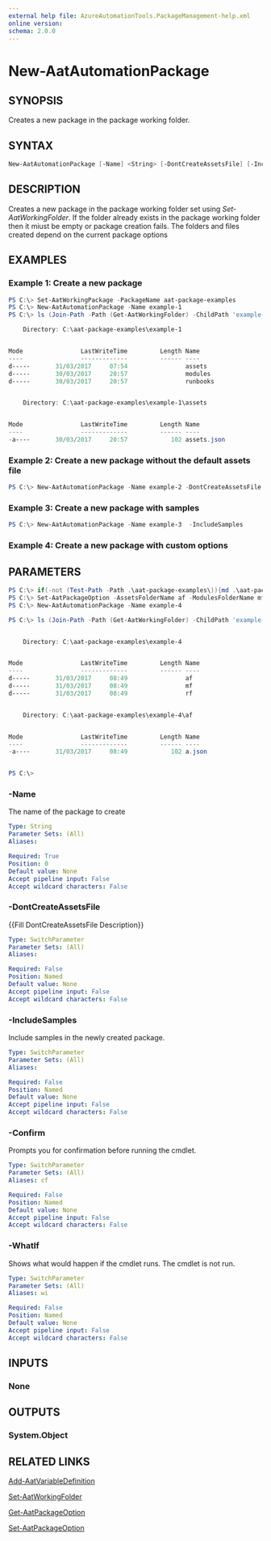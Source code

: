 ```yaml
---
external help file: AzureAutomationTools.PackageManagement-help.xml
online version: 
schema: 2.0.0
---
```


# New-AatAutomationPackage

## SYNOPSIS

Creates a new package in the package working folder.

## SYNTAX

```Powershell
New-AatAutomationPackage [-Name] <String> [-DontCreateAssetsFile] [-IncludeSamples] [-WhatIf] [-Confirm]
```

## DESCRIPTION

Creates a new package in the package working folder set using *Set-AatWorkingFolder*. If the folder already exists in the package working folder then it miust be empty or package creation fails. The folders and files created depend on the current package options

## EXAMPLES

### Example 1: Create a new package

```Powershell
PS C:\> Set-AatWorkingPackage -PackageName aat-package-examples
PS C:\> New-AatAutomationPackage -Name example-1
PS C:\> ls (Join-Path -Path (Get-AatWorkingFolder) -ChildPath 'example-1') -Recurse

    Directory: C:\aat-package-examples\example-1


Mode                LastWriteTime         Length Name
----                -------------         ------ ----
d-----       31/03/2017     07:54                assets
d-----       30/03/2017     20:57                modules
d-----       30/03/2017     20:57                runbooks


    Directory: C:\aat-package-examples\example-1\assets


Mode                LastWriteTime         Length Name
----                -------------         ------ ----
-a----       30/03/2017     20:57            102 assets.json

```

### Example 2: Create a new package without the default assets file

```Powershell
PS C:\> New-AatAutomationPackage -Name example-2 -DontCreateAssetsFile
```

### Example 3: Create a new package with samples

```Powershell
PS C:\> New-AatAutomationPackage -Name example-3  -IncludeSamples
```

### Example 4: Create a new package with custom options

## PARAMETERS

```Powershell
PS C:\> if(-not (Test-Path -Path .\aat-package-examples\)){md .\aat-package-examples\}
PS C:\> Set-AatPackageOption -AssetsFolderName af -ModulesFolderName mf -RunbooksFolderName rf -AssetsFileName a.json
PS C:\> New-AatAutomationPackage -Name example-4

PS C:\> ls (Join-Path -Path (Get-AatWorkingFolder) -ChildPath 'example-4') -Recurse


    Directory: C:\aat-package-examples\example-4


Mode                LastWriteTime         Length Name
----                -------------         ------ ----
d-----       31/03/2017     08:49                af
d-----       31/03/2017     08:49                mf
d-----       31/03/2017     08:49                rf


    Directory: C:\aat-package-examples\example-4\af


Mode                LastWriteTime         Length Name
----                -------------         ------ ----
-a----       31/03/2017     08:49            102 a.json


PS C:\>

```

### -Name

The name of the package to create

```yaml
Type: String
Parameter Sets: (All)
Aliases: 

Required: True
Position: 0
Default value: None
Accept pipeline input: False
Accept wildcard characters: False
```

### -DontCreateAssetsFile

{{Fill DontCreateAssetsFile Description}}

```yaml
Type: SwitchParameter
Parameter Sets: (All)
Aliases: 

Required: False
Position: Named
Default value: None
Accept pipeline input: False
Accept wildcard characters: False
```

### -IncludeSamples

Include samples in the newly created package. 

```yaml
Type: SwitchParameter
Parameter Sets: (All)
Aliases: 

Required: False
Position: Named
Default value: None
Accept pipeline input: False
Accept wildcard characters: False
```

### -Confirm

Prompts you for confirmation before running the cmdlet.

```yaml
Type: SwitchParameter
Parameter Sets: (All)
Aliases: cf

Required: False
Position: Named
Default value: None
Accept pipeline input: False
Accept wildcard characters: False
```

### -WhatIf

Shows what would happen if the cmdlet runs.
The cmdlet is not run.

```yaml
Type: SwitchParameter
Parameter Sets: (All)
Aliases: wi

Required: False
Position: Named
Default value: None
Accept pipeline input: False
Accept wildcard characters: False
```

## INPUTS

### None

## OUTPUTS

### System.Object

<!--## NOTES-->

## RELATED LINKS

[Add-AatVariableDefinition](.)
 
[Set-AatWorkingFolder](.)

[Get-AatPackageOption](.)

[Set-AatPackageOption](.)